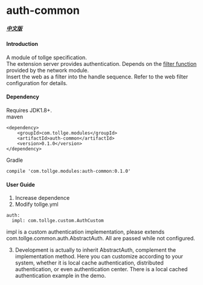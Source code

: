 # auth-common

##### [中文版](https://github.com/lioutall/tollge-modules/blob/master/auth/auth-common/README_zh.md)
#### Introduction
A module of tollge specification.   
The extension server provides authentication. Depends on the [filter function](https://github.com/lioutall/tollge-modules/tree/master/web/web-http) provided by the network module.   
Insert the web as a filter into the handle sequence. Refer to the web filter configuration for details.

#### Dependency

Requires JDK1.8+.   
maven
```
<dependency>
    <groupId>com.tollge.modules</groupId>
    <artifactId>auth-common</artifactId>
    <version>0.1.0</version>
</dependency>
```
Gradle
```
compile 'com.tollge.modules:auth-common:0.1.0'
```

#### User Guide

1. Increase dependence
2. Modify tollge.yml
```
auth:
  impl: com.tollge.custom.AuthCustom
```
impl is a custom authentication implementation, please extends com.tollge.common.auth.AbstractAuth. All are passed while not configured.


3. Development is actually to inherit AbstractAuth, complement the implementation method. Here you can customize according to your system, whether it is local cache authentication, distributed authentication, or even authentication center.
There is a local cached authentication example in the demo.



